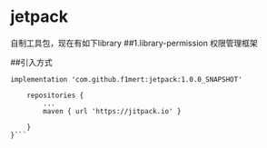 # jetpack
自制工具包，现在有如下library
##1.library-permission
权限管理框架

##引入方式
```
implementation 'com.github.f1mert:jetpack:1.0.0_SNAPSHOT'
```

```allprojects {
    repositories {
        ...
        maven { url 'https://jitpack.io' }
        
    }
}```
